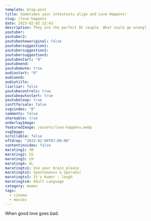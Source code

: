 ```yaml
---
template: blog-post
title: Sometimes your intestests align and Love Happens! 
slug: /love-happens
date: 2023-02-02 22:43
description: They are the perfect DC couple. What could go wrong?
youtuber: 
youtuber2: 
youtubeshoworiginal: false
youtubersuggestion1:
youtubersuggestion2:
youtubersuggestion3:
youtubestart: "0"
youtubeend: 
youtubemute: true
audiostart: "0"
audioend: 
audiotitle: 
liarliar: false
youtubecontrols: true
youtubeautostart: true
youtubeloop: true
isnftforsale: false
svgzindex: "0"
comments: false
shareable: true
underlayImage: 
featuredImage: /assets/love-happens.webp
svgImage:
scrollable: false
nftdrop: "2023-02-09T07:00:00"
contentinvideo: false
marating1: YB
marating2: SS
marating3: LH
marating4: AL
maratingtx1: Use your brain please
maratingtx2: Spontaneous & Sporadic
maratingtx3: It's Humor - laugh
maratingtx4: Adult Language
category: memes
tags:
  - cinema
  - movies
---
```

When good love goes bad.






<!-- https://youtu.be/VgdB9QYKeyM -->

<!-- XjuLZwlDxh8 -->